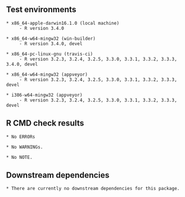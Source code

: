 ## Test environments

	* x86_64-apple-darwin16.1.0 (local machine)
		 - R version 3.4.0

	* x86_64-w64-mingw32 (win-builder)
		 - R version 3.4.0, devel

	* x86_64-pc-linux-gnu (travis-ci)
		 - R version 3.2.3, 3.2.4, 3.2.5, 3.3.0, 3.3.1, 3.3.2, 3.3.3, 3.4.0, devel

	* x86_64-w64-mingw32 (appveyor)
		 - R version 3.2.3, 3.2.4, 3.2.5, 3.3.0, 3.3.1, 3.3.2, 3.3.3, devel

	* i386-w64-mingw32 (appveyor)
		 - R version 3.2.3, 3.2.4, 3.2.5, 3.3.0, 3.3.1, 3.3.2, 3.3.3, devel


## R CMD check results

	* No ERRORs

	* No WARNINGs.

	* No NOTE.


## Downstream dependencies

	* There are currently no downstream dependencies for this package.
